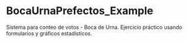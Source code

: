 # BocaUrnaPrefectos_Example
Sistema para conteo de votos - Boca de Urna.
Ejercicio práctico usando formularios y gráficos estadísticos.
